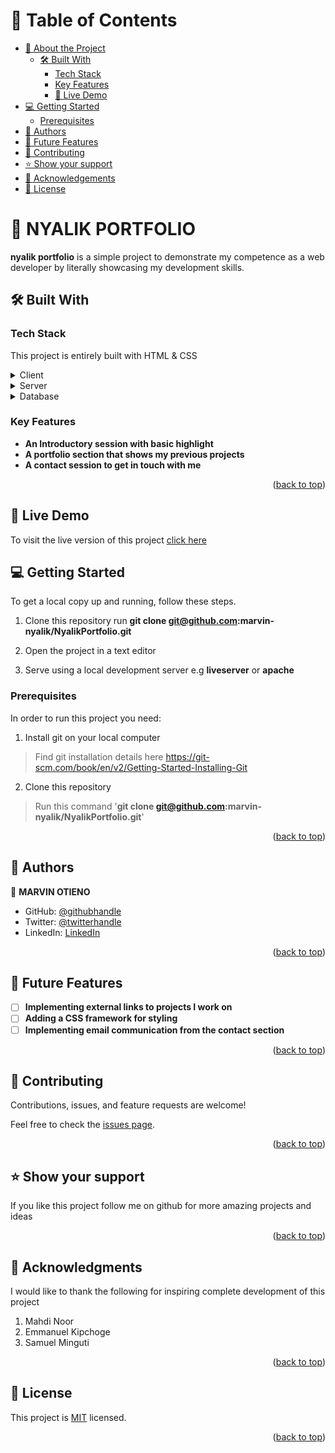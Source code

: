 <a name="readme-top"></a>

# 📗 Table of Contents

- [📖 About the Project](#about-project)
  - [🛠 Built With](#built-with)
    - [Tech Stack](#tech-stack)
    - [Key Features](#key-features)
    - [🚀 Live Demo](#live-demo)
- [💻 Getting Started](#getting-started)
  - [Prerequisites](#Prerequisites)
- [👥 Authors](#authors)
- [🔭 Future Features](#future-features)
- [🤝 Contributing](#contributing)
- [⭐️ Show your support](#support)
- [🙏 Acknowledgements](#acknowledgements)
- [📝 License](#license)


# 📖 NYALIK PORTFOLIO <a name="about-project"></a>


**nyalik portfolio** is a simple project to demonstrate my competence as a web developer by literally showcasing my development skills.

## 🛠 Built With <a name="built-with"></a>

### Tech Stack <a name="tech-stack"></a>

This project is entirely built with HTML & CSS

<details>
  <summary>Client</summary>
  <ul>
    <li><a href="https://reactjs.org/">React.js</a></li>
  </ul>
</details>

<details>
  <summary>Server</summary>
  <ul>
    <li><a href="https://expressjs.com/">Express.js</a></li>
  </ul>
</details>

<details>
<summary>Database</summary>
  <ul>
    <li><a href="https://www.postgresql.org/">PostgreSQL</a></li>
  </ul>
</details>


### Key Features <a name="key-features"></a>

- **An Introductory session with basic highlight**
- **A portfolio section that shows my previous projects**
- **A contact session to get in touch with me**

<p align="right">(<a href="#readme-top">back to top</a>)</p>

## 🚀 Live Demo <a name="live-demo"></a>
To visit the live version of this project <a href="https://marvin-nyalik.github.io/NyalikPortfolio/"> click here</a>

## 💻 Getting Started <a name="getting-started"></a>
To get a local copy up and running, follow these steps.
1. Clone this repository
   run 
   **git clone git@github.com:marvin-nyalik/NyalikPortfolio.git**

2. Open the project in a text editor
3. Serve using a local development server e.g **liveserver** or **apache** 

### Prerequisites

In order to run this project you need:

1. Install git on your local computer
> Find git installation details here https://git-scm.com/book/en/v2/Getting-Started-Installing-Git

2. Clone this repository
> Run this command '**git clone git@github.com:marvin-nyalik/NyalikPortfolio.git**'
<p align="right">(<a href="#readme-top">back to top</a>)</p>


## 👥 Authors <a name="authors"></a>
👤 **MARVIN OTIENO**

- GitHub: [@githubhandle](https://github.com/marvin-nyalik/)
- Twitter: [@twitterhandle](https://twitter.com/NyalikMarvin)
- LinkedIn: [LinkedIn](https://www.linkedin.com/in/marvin-otieno-05ba83263/)

<p align="right">(<a href="#readme-top">back to top</a>)</p>


## 🔭 Future Features <a name="future-features"></a>

- [ ] **Implementing external links to projects I work on**
- [ ] **Adding a CSS framework for styling**
- [ ] **Implementing email communication from the contact section**

<p align="right">(<a href="#readme-top">back to top</a>)</p>


## 🤝 Contributing <a name="contributing"></a>

Contributions, issues, and feature requests are welcome!

Feel free to check the [issues page](../../issues/).

<p align="right">(<a href="#readme-top">back to top</a>)</p>


## ⭐️ Show your support <a name="support"></a>

If you like this project follow me on github for more amazing projects
and ideas

<p align="right">(<a href="#readme-top">back to top</a>)</p>


## 🙏 Acknowledgments <a name="acknowledgements"></a>

I would like to thank the following for inspiring complete development of
this project
1. Mahdi Noor
2. Emmanuel Kipchoge
3. Samuel Minguti

<p align="right">(<a href="#readme-top">back to top</a>)</p>


## 📝 License <a name="license"></a>

This project is [MIT](./LICENSE) licensed.


<p align="right">(<a href="#readme-top">back to top</a>)</p>
